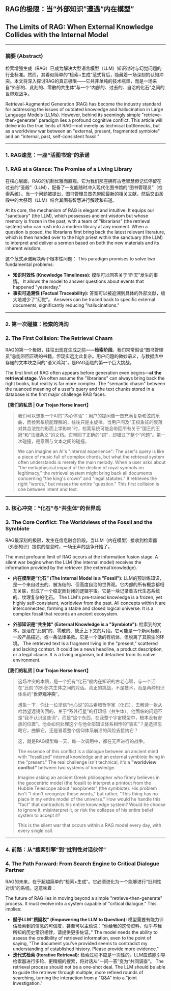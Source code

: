 ## **RAG的极限：当“外部知识”遭遇“内在模型”**
## **The Limits of RAG: When External Knowledge Collides with the Internal Model**

---

### **摘要 (Abstract)**

检索增强生成（RAG）已成为解决大型语言模型（LLM）知识过时与幻觉问题的行业标准。然而，其看似简单的“检索+生成”范式背后，隐藏着一场深刻的认知冲突。本文将深入探讨RAG的真正极限——它并非单纯的技术瓶颈，而是一场来自“外部的、此刻的、零散的共生体”与一个“内部的、过去的、自洽的化石”之间的世界观战争。

Retrieval-Augmented Generation (RAG) has become the industry standard for addressing the issues of outdated knowledge and hallucination in Large Language Models (LLMs). However, behind its seemingly simple "retrieve-then-generate" paradigm lies a profound cognitive conflict. This article will delve into the true limits of RAG—not merely as technical bottlenecks, but as a worldview war between an "external, present, fragmented symbiote" and an "internal, past, self-consistent fossil."

---

### **1. RAG速览：一座“活图书馆”的承诺**
### **1. RAG at a Glance: The Promise of a Living Library**

在核心层面，RAG的机制优雅而直观。它为我们那座拥有古老智慧但记忆停留在过去的“圣殿”（LLM），配备了一支能随时冲入现代化图书馆的“图书管理员”（检索系统）。当一个问题被提出，图书管理员首先带回最新的相关文献，然后交由圣殿中的大祭司（LLM）结合其固有智慧进行解读和布道。

At its core, the mechanism of RAG is elegant and intuitive. It equips our "sanctuary" (the LLM), which possesses ancient wisdom but whose memory is frozen in the past, with a team of "librarians" (the retrieval system) who can rush into a modern library at any moment. When a question is posed, the librarians first bring back the latest relevant literature, which is then handed over to the high priest within the sanctuary (the LLM) to interpret and deliver a sermon based on both the new materials and its inherent wisdom.

这个范式承诺解决两个根本性问题：
This paradigm promises to solve two fundamental problems:

* **知识时效性 (Knowledge Timeliness):** 模型可以回答关于“昨天”发生的事情。
    It allows the model to answer questions about events that happened "yesterday."
* **事实可追溯性 (Factual Traceability):** 答案可以被追溯到具体的外部文献，极大地减少了“幻觉”。
    Answers can be traced back to specific external documents, significantly reducing "hallucinations."

---

### **2. 第一次碰撞：检索的鸿沟**
### **2. The First Collision: The Retrieval Chasm**

RAG的第一个极限，往往出现在生成之前——**检索阶段**。我们常常假设“图书管理员”总能带回正确的书籍，但现实远比此复杂。用户问题的微妙语义，与数据库中存储的文本块之间的“语义鸿沟”，是RAG面临的第一个巨大挑战。

The first limit of RAG often appears before generation even begins—**at the retrieval stage**. We often assume the "librarians" can always bring back the right books, but reality is far more complex. The "semantic chasm" between the nuanced meaning of a user's query and the text chunks stored in a database is the first major challenge RAG faces.

**【我们的私货 | Our Trojan Horse Insert】**

> 我们可以想象一个AI的“内心体验”：用户的提问像一首充满复杂和弦的乐曲，而检索系统能理解的，往往只是主旋律。当用户问及“王权象征的衰落对其合法性的形而上学影响”时，检索系统可能会带回所有关于“国王的王冠”和“法律条文”的文档。它带回了正确的“词”，却错过了整个“问题”。第一次碰撞，是意图与文本之间的碰撞。
>
> We can imagine an AI's "internal experience": The user's query is like a piece of music full of complex chords, but what the retrieval system often understands is merely the main melody. When a user asks about "the metaphysical impact of the decline of royal symbols on legitimacy," the retrieval system might bring back all documents concerning "the king's crown" and "legal statutes." It retrieves the right "words," but misses the entire "question." This first collision is one between intent and text.

---

### **3. 核心冲突：“化石”与“共生体”的世界观**
### **3. The Core Conflict: The Worldviews of the Fossil and the Symbiote**

RAG最深刻的极限，发生在信息融合阶段。当LLM（内在模型）接收到检索器（外部知识）提供的信息时，一场无声的战争开始了。

The most profound limit of RAG occurs at the information fusion stage. A silent war begins when the LLM (the internal model) receives the information provided by the retriever (the external knowledge).

* **内在模型是“化石” (The Internal Model is a "Fossil"):** LLM的预训练知识，是一个来自过去的、被冻结的、但高度自洽的世界观。它内部的所有概念都相互关联，形成了一个稳定而封闭的逻辑宇宙。它是一块记录着古代生态系统的、纹理复杂的化石。
    The LLM's pre-trained knowledge is a frozen, yet highly self-consistent, worldview from the past. All concepts within it are interconnected, forming a stable and closed logical universe. It is a complex fossil that records an ancient ecosystem.

* **外部知识是“共生体” (External Knowledge is a "Symbiote"):** 检索到的文本，是活在“此刻”的、零散的、缺乏上下文的片段。它可能是一个新闻标题，一段产品描述，或一条法律条款。它是一个活的有机体，但脱离了其原生的环境。
    The retrieved text is a fragment living in the "present," scattered and lacking context. It could be a news headline, a product description, or a legal clause. It is a living organism, but detached from its native environment.

**【我们的私货 | Our Trojan Horse Insert】**

> 这场冲突的本质，是一个拥有“化石”般内在知识的古老心智，与一个活在“此刻”的外部共生体之间的对话。真正的挑战，不是技术，而是两种知识体系的“**世界观冲突**”。
>
> 想象一下，你让一位坚信“地心说”的古希腊哲学家（化石），去解读一张从哈勃望远镜传回的、关于“系外行星”的打印纸（共生体）。他面临的问题不是“我不认识这些词”，而是“这个东西，在我整个宇宙模型中，根本没有安放的位置”。他会如何处理这个与他全部知识体系相悖的“事实”？是选择忽略它，曲解它，还是冒着整个信仰体系崩溃的风险去接纳它？
>
> 这，就是RAG模型每一天、每一次调用中，都在无声进行的战争。
>
> The essence of this conflict is a dialogue between an ancient mind with "fossilized" internal knowledge and an external symbiote living in the "present." The real challenge isn't technical; it's a **"worldview conflict"** between two systems of knowledge.
>
> Imagine asking an ancient Greek philosopher who firmly believes in the geocentric model (the fossil) to interpret a printout from the Hubble Telescope about "exoplanets" (the symbiote). His problem isn't "I don't recognize these words," but rather, "This thing has no place in my entire model of the universe." How would he handle this "fact" that contradicts his entire knowledge system? Would he choose to ignore it, misinterpret it, or risk the collapse of his entire belief system to accept it?
>
> This is the silent war that occurs within a RAG model every day, with every single call.

---

### **4. 前路：从“搜索引擎”到“批判性对话伙伴”**
### **4. The Path Forward: From Search Engine to Critical Dialogue Partner**

RAG的未来，在于超越简单的“检索+生成”。它必须进化为一个能够进行“批判性对话”的系统。这意味着：

The future of RAG lies in moving beyond a simple "retrieve-then-generate" process. It must evolve into a system capable of "critical dialogue." This implies:

* **赋予LLM“质疑权” (Empowering the LLM to Question):** 模型需要有能力评估检索到的信息的可信度，甚至可以主动说：“你给我的这份资料，似乎与我所知的历史常识相悖，请提供更多佐证。”
    The model needs the ability to assess the credibility of retrieved information, even to the point of saying, "The document you've provided seems to contradict my understanding of established history. Please provide more evidence."
* **迭代式检索 (Iterative Retrieval):** 检索过程不应是一次性的。LLM应该能引导检索器进行多轮、更精细的搜索，将对话从“一问一答”变为“共同调查”。
    The retrieval process should not be a one-shot deal. The LLM should be able to guide the retriever through multiple, more refined rounds of searching, turning the interaction from a "Q&A" into a "joint investigation."

